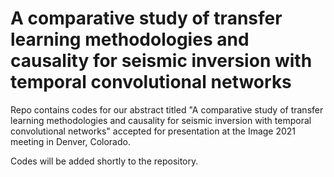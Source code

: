 # A comparative study of transfer learning methodologies and causality for seismic inversion with temporal convolutional networks
Repo contains codes for our abstract titled "A comparative study of transfer learning methodologies and causality for seismic inversion with temporal convolutional networks" accepted for presentation at the Image 2021 meeting in Denver, Colorado.

Codes will be added shortly to the repository.
